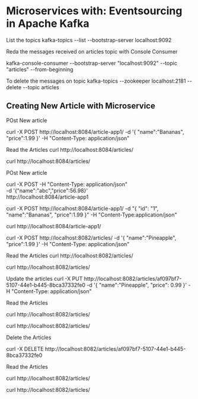# Microservices with: Eventsourcing in  Apache Kafka

 

 List the topics
kafka-topics --list --bootstrap-server localhost:9092

 Reda the messages received on articles topic with Console Consumer


kafka-console-consumer --bootstrap-server "localhost:9092" --topic "articles" --from-beginning


 To delete the messages on topic
kafka-topics --zookeeper localhost:2181 --delete --topic articles
 


## Creating New Article with Microservice

POst New article


curl -X POST http://localhost:8084/article-app1/ -d '{ "name":"Bananas", "price":1.99 }' -H "Content-Type: application/json"

 Read the Articles 
curl http://localhost:8084/articles/

curl http://localhost:8084/articles/

POst New article

curl -X POST -H "Content-Type: application/json" \
 -d '{"name":"abc","price":56.98}' \
 http://localhost:8084/article-app1

curl -X POST http://localhost:8084/article-app1/ -d "{ "id": "1", "name":"Bananas", "price":1.99 }" -H "Content-Type:application/json"

curl http://localhost:8084/article-app1/

curl -X POST http://localhost:8082/articles/ -d '{ "name":"Pineapple", "price":1.99 }' -H "Content-Type: application/json"


Read the Articles 
curl http://localhost:8082/articles/

curl http://localhost:8082/articles/

Update the articles
curl -X PUT http://localhost:8082/articles/af097bf7-5107-44e1-b445-8bca37332fe0 -d '{ "name":"Pineapple", "price": 0.99 }' -H "Content-Type: application/json"

Read the Articles 

curl http://localhost:8082/articles/

curl http://localhost:8082/articles/


Delete the Articles 

curl -X DELETE http://localhost:8082/articles/af097bf7-5107-44e1-b445-8bca37332fe0

Read the Articles 

curl http://localhost:8082/articles/

curl http://localhost:8082/articles/





